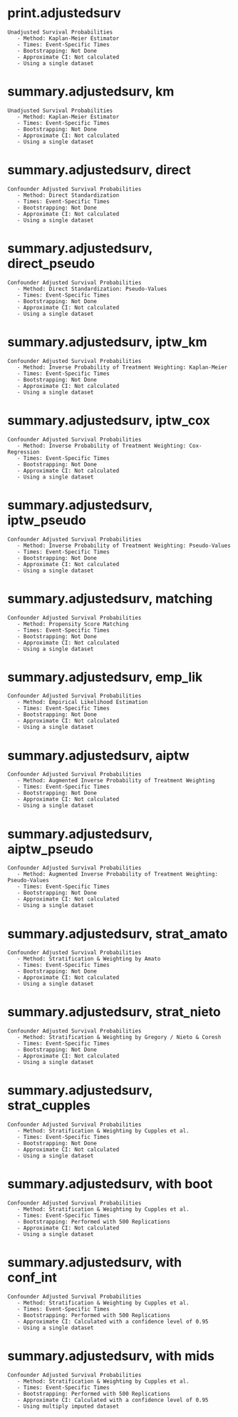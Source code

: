 # print.adjustedsurv

    Unadjusted Survival Probabilities 
       - Method: Kaplan-Meier Estimator
       - Times: Event-Specific Times
       - Bootstrapping: Not Done
       - Approximate CI: Not calculated
       - Using a single dataset

# summary.adjustedsurv, km

    Unadjusted Survival Probabilities 
       - Method: Kaplan-Meier Estimator
       - Times: Event-Specific Times
       - Bootstrapping: Not Done
       - Approximate CI: Not calculated
       - Using a single dataset

# summary.adjustedsurv, direct

    Confounder Adjusted Survival Probabilities 
       - Method: Direct Standardization
       - Times: Event-Specific Times
       - Bootstrapping: Not Done
       - Approximate CI: Not calculated
       - Using a single dataset

# summary.adjustedsurv, direct_pseudo

    Confounder Adjusted Survival Probabilities 
       - Method: Direct Standardization: Pseudo-Values
       - Times: Event-Specific Times
       - Bootstrapping: Not Done
       - Approximate CI: Not calculated
       - Using a single dataset

# summary.adjustedsurv, iptw_km

    Confounder Adjusted Survival Probabilities 
       - Method: Inverse Probability of Treatment Weighting: Kaplan-Meier
       - Times: Event-Specific Times
       - Bootstrapping: Not Done
       - Approximate CI: Not calculated
       - Using a single dataset

# summary.adjustedsurv, iptw_cox

    Confounder Adjusted Survival Probabilities 
       - Method: Inverse Probability of Treatment Weighting: Cox-Regression
       - Times: Event-Specific Times
       - Bootstrapping: Not Done
       - Approximate CI: Not calculated
       - Using a single dataset

# summary.adjustedsurv, iptw_pseudo

    Confounder Adjusted Survival Probabilities 
       - Method: Inverse Probability of Treatment Weighting: Pseudo-Values
       - Times: Event-Specific Times
       - Bootstrapping: Not Done
       - Approximate CI: Not calculated
       - Using a single dataset

# summary.adjustedsurv, matching

    Confounder Adjusted Survival Probabilities 
       - Method: Propensity Score Matching
       - Times: Event-Specific Times
       - Bootstrapping: Not Done
       - Approximate CI: Not calculated
       - Using a single dataset

# summary.adjustedsurv, emp_lik

    Confounder Adjusted Survival Probabilities 
       - Method: Empirical Likelihood Estimation
       - Times: Event-Specific Times
       - Bootstrapping: Not Done
       - Approximate CI: Not calculated
       - Using a single dataset

# summary.adjustedsurv, aiptw

    Confounder Adjusted Survival Probabilities 
       - Method: Augmented Inverse Probability of Treatment Weighting
       - Times: Event-Specific Times
       - Bootstrapping: Not Done
       - Approximate CI: Not calculated
       - Using a single dataset

# summary.adjustedsurv, aiptw_pseudo

    Confounder Adjusted Survival Probabilities 
       - Method: Augmented Inverse Probability of Treatment Weighting: Pseudo-Values
       - Times: Event-Specific Times
       - Bootstrapping: Not Done
       - Approximate CI: Not calculated
       - Using a single dataset

# summary.adjustedsurv, strat_amato

    Confounder Adjusted Survival Probabilities 
       - Method: Stratification & Weighting by Amato
       - Times: Event-Specific Times
       - Bootstrapping: Not Done
       - Approximate CI: Not calculated
       - Using a single dataset

# summary.adjustedsurv, strat_nieto

    Confounder Adjusted Survival Probabilities 
       - Method: Stratification & Weighting by Gregory / Nieto & Coresh
       - Times: Event-Specific Times
       - Bootstrapping: Not Done
       - Approximate CI: Not calculated
       - Using a single dataset

# summary.adjustedsurv, strat_cupples

    Confounder Adjusted Survival Probabilities 
       - Method: Stratification & Weighting by Cupples et al.
       - Times: Event-Specific Times
       - Bootstrapping: Not Done
       - Approximate CI: Not calculated
       - Using a single dataset

# summary.adjustedsurv, with boot

    Confounder Adjusted Survival Probabilities 
       - Method: Stratification & Weighting by Cupples et al.
       - Times: Event-Specific Times
       - Bootstrapping: Performed with 500 Replications
       - Approximate CI: Not calculated
       - Using a single dataset

# summary.adjustedsurv, with conf_int

    Confounder Adjusted Survival Probabilities 
       - Method: Stratification & Weighting by Cupples et al.
       - Times: Event-Specific Times
       - Bootstrapping: Performed with 500 Replications
       - Approximate CI: Calculated with a confidence level of 0.95
       - Using a single dataset

# summary.adjustedsurv, with mids

    Confounder Adjusted Survival Probabilities 
       - Method: Stratification & Weighting by Cupples et al.
       - Times: Event-Specific Times
       - Bootstrapping: Performed with 500 Replications
       - Approximate CI: Calculated with a confidence level of 0.95
       - Using multiply imputed dataset

